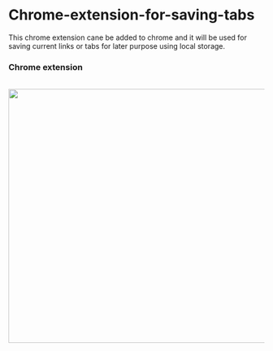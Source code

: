 # Chrome-extension-for-saving-tabs
This chrome extension cane be added to chrome and it will be used for saving current links or tabs for later purpose using local storage.

<h3>Chrome extension</h3>
</br> 
<img src="https://user-images.githubusercontent.com/84411432/204054831-80b987df-6661-4f28-b916-afcfca2f0c0a.png" style=" width:900px ; height:500px; margin-bottom:100px">
</br>
